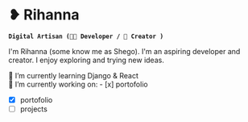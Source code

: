 # ❥ Rihanna

**`Digital Artisan (👩‍💻 Developer / 📸 Creator )`**

I'm Rihanna (some know me as Shego). I'm an aspiring developer and creator. I enjoy exploring and trying new ideas. <br>

🌱 I’m currently learning Django & React<br>
🔭 I’m currently working on: - [x] portofolio
<br>

- [x] portofolio
- [ ] projects
